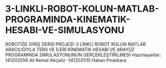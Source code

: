 # 3-LINKLI-ROBOT-KOLUN-MATLAB-PROGRAMINDA-KINEMATIK-HESABI-VE-SIMULASYONU
ROBOTİĞE GİRİŞ DERSİ PROJESİ-3 LİNKLİ ROBOT KOLUN MATLAB ARACILIĞIYLA TERS VE İLERİ KİNEMATİK HESABI VE ARAYÜZ PROGRAMINDA SİMULASYONUNUN GERÇEKLEŞTİRİLMESİ-Hazırlayanlar: 141202056 Ali Kemal Akçaöz -141202010 Hakan Pınarkara 
